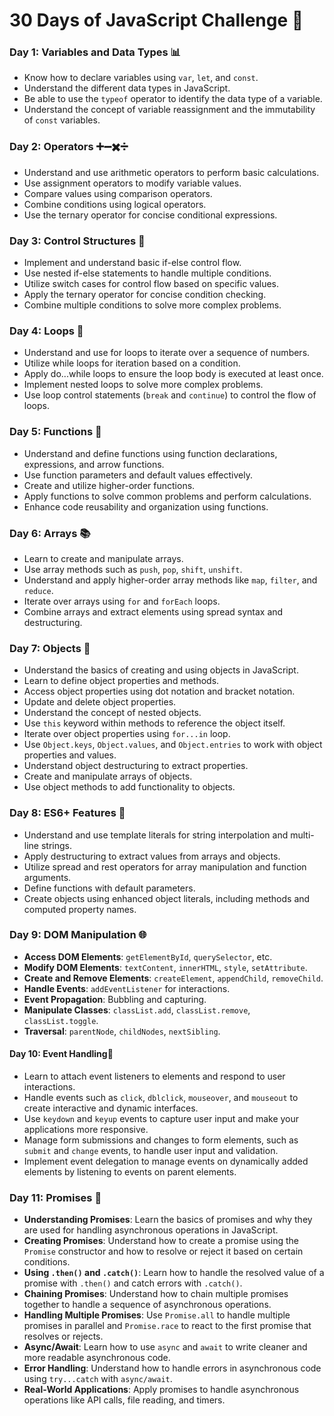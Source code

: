 # 30 Days of JavaScript Challenge 🚀

### Day 1: Variables and Data Types 📊

- Know how to declare variables using `var`, `let`, and `const`.
- Understand the different data types in JavaScript.
- Be able to use the `typeof` operator to identify the data type of a variable.
- Understand the concept of variable reassignment and the immutability of `const` variables.

### Day 2: Operators ➕➖✖️➗

- Understand and use arithmetic operators to perform basic calculations.
- Use assignment operators to modify variable values.
- Compare values using comparison operators.
- Combine conditions using logical operators.
- Use the ternary operator for concise conditional expressions.

### Day 3: Control Structures 🔀

- Implement and understand basic if-else control flow.
- Use nested if-else statements to handle multiple conditions.
- Utilize switch cases for control flow based on specific values.
- Apply the ternary operator for concise condition checking.
- Combine multiple conditions to solve more complex problems.

### Day 4: Loops 🔄

- Understand and use for loops to iterate over a sequence of numbers.
- Utilize while loops for iteration based on a condition.
- Apply do...while loops to ensure the loop body is executed at least once.
- Implement nested loops to solve more complex problems.
- Use loop control statements (`break` and `continue`) to control the flow of loops.

### Day 5: Functions 🔧

- Understand and define functions using function declarations, expressions, and arrow functions.
- Use function parameters and default values effectively.
- Create and utilize higher-order functions.
- Apply functions to solve common problems and perform calculations.
- Enhance code reusability and organization using functions.

### Day 6: Arrays 📚

- Learn to create and manipulate arrays.
- Use array methods such as `push`, `pop`, `shift`, `unshift`.
- Understand and apply higher-order array methods like `map`, `filter`, and `reduce`.
- Iterate over arrays using `for` and `forEach` loops.
- Combine arrays and extract elements using spread syntax and destructuring.

### Day 7: Objects 🧩

- Understand the basics of creating and using objects in JavaScript.
- Learn to define object properties and methods.
- Access object properties using dot notation and bracket notation.
- Update and delete object properties.
- Understand the concept of nested objects.
- Use `this` keyword within methods to reference the object itself.
- Iterate over object properties using `for...in` loop.
- Use `Object.keys`, `Object.values`, and `Object.entries` to work with object properties and values.
- Understand object destructuring to extract properties.
- Create and manipulate arrays of objects.
- Use object methods to add functionality to objects.

### Day 8: ES6+ Features 🌟

- Understand and use template literals for string interpolation and multi-line strings.
- Apply destructuring to extract values from arrays and objects.
- Utilize spread and rest operators for array manipulation and function arguments.
- Define functions with default parameters.
- Create objects using enhanced object literals, including methods and computed property names.

### Day 9: DOM Manipulation 🌐

- **Access DOM Elements**: `getElementById`, `querySelector`, etc.
- **Modify DOM Elements**: `textContent`, `innerHTML`, `style`, `setAttribute`.
- **Create and Remove Elements**: `createElement`, `appendChild`, `removeChild`.
- **Handle Events**: `addEventListener` for interactions.
- **Event Propagation**: Bubbling and capturing.
- **Manipulate Classes**: `classList.add`, `classList.remove`, `classList.toggle`.
- **Traversal**: `parentNode`, `childNodes`, `nextSibling`.

#### Day 10: Event Handling🔀

- Learn to attach event listeners to elements and respond to user interactions.
- Handle events such as `click`, `dblclick`, `mouseover`, and `mouseout` to create interactive and dynamic interfaces.
- Use `keydown` and `keyup` events to capture user input and make your applications more responsive.
- Manage form submissions and changes to form elements, such as `submit` and `change` events, to handle user input and validation.
- Implement event delegation to manage events on dynamically added elements by listening to events on parent elements.

### Day 11: Promises 🤝

- **Understanding Promises**: Learn the basics of promises and why they are used for handling asynchronous operations in JavaScript.
- **Creating Promises**: Understand how to create a promise using the `Promise` constructor and how to resolve or reject it based on certain conditions.
- **Using `.then()` and `.catch()`**: Learn how to handle the resolved value of a promise with `.then()` and catch errors with `.catch()`.
- **Chaining Promises**: Understand how to chain multiple promises together to handle a sequence of asynchronous operations.
- **Handling Multiple Promises**: Use `Promise.all` to handle multiple promises in parallel and `Promise.race` to react to the first promise that resolves or rejects.
- **Async/Await**: Learn how to use `async` and `await` to write cleaner and more readable asynchronous code.
- **Error Handling**: Understand how to handle errors in asynchronous code using `try...catch` with `async/await`.
- **Real-World Applications**: Apply promises to handle asynchronous operations like API calls, file reading, and timers.